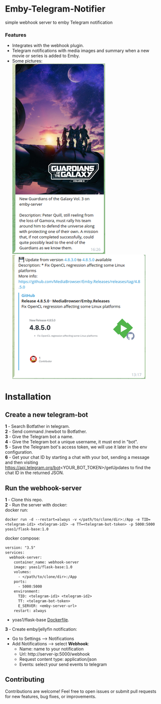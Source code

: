 # Emby-Telegram-Notifier
simple webhook server to emby Telegram notification

### Features
 * Integrates with the webhook plugin.
 * Telegram notifications with media images and summary when a new movie or series is added to Emby.
 * Some pictures:<br>
 ![alt text](./pic/1.png) ![alt text](./pic/2.png)

# Installation

## Create a new telegram-bot
**1** - Search Botfather in telegram. <br>
**2** - Send command /newbot to Botfather. <br>
**3** - Give the Telegram bot a name. <br>
**4** - Give the Telegram bot a unique username, it must end in "bot". <br>
**5** - Save the Telegram bot's access token, we will use it later in the env configuration. <br>
**6** - Get your chat ID by starting a chat with your bot, sending a message and then visiting https://api.telegram.org/bot<YOUR_BOT_TOKEN>/getUpdates to find the chat ID in the returned JSON.

## Run the webhook-server
**1** - Clone this repo. <br>
**2** - Run the server with docker:<br>
docker run:
```
docker run -d --restart=always -v </path/to/clone/dir>:/App -e TID=<telegram-id1> <telegram-id2> -e TT=<telegram-bot-token> -p 5000:5000 yoas1/flask-base:1.0
```
docker compose:
```
version: "3.5"
services:
  webhook-server:
    container_name: webhook-server
    image: yoas1/flask-base:1.0
    volumes:
      - </path/to/clone/dir>:/App
    ports:
      - 5000:5000
    environment:
      TID: <telegram-id1> <telegram-id2>
      TT: <telegram-bot-token>
      E_SERVER: <emby-server-url>
    restart: always
```
* yoas1/flask-base [Dockerfile](https://github.com/Yoas1/dockerfiles/blob/main/flask_base_docker_image/Dockerfile).<br>

**3** - Create emby/jellyfin notification:<br>
* Go to Settings --> Notifications
* Add Notifications --> select **Webhook**:
    * Name: name to your notification
    * Url: http://server-ip:5000/webhook
    * Request content type: application/json
    * Events: select your send events to telegram


## Contributing

Contributions are welcome! Feel free to open issues or submit pull requests for new features, bug fixes, or improvements.
